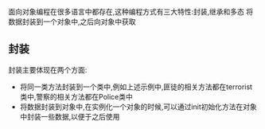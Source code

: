 面向对象编程在很多语言中都存在,这种编程方式有三大特性:封装,继承和多态
将数据封装到一个对象中,之后向对象中获取

## 封装

封装主要体现在两个方面:
- 将同一类方法封装到一个类中,例如上述示例中,匪徒的相关方法都在terrorist类中,警察的相关方法都在Police类中
- 将数据封装到对象中,在实例化一个对象的时候,可以通过init初始化方法在对象中封装一些数据,以便于之后使用

